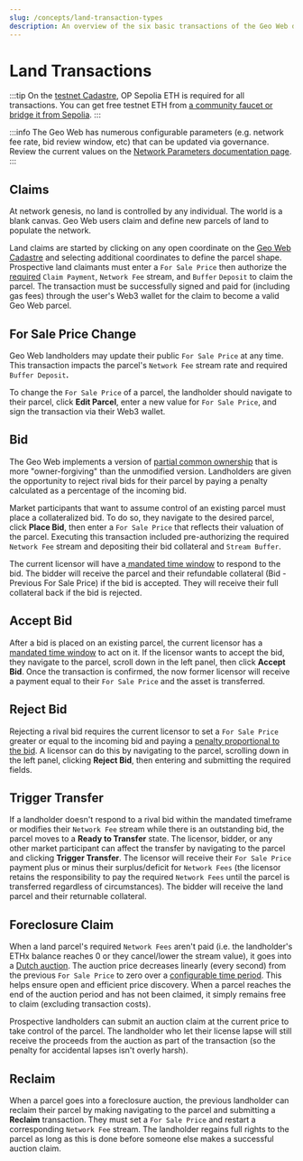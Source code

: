 ```yaml
---
slug: /concepts/land-transaction-types
description: An overview of the six basic transactions of the Geo Web digital land market.
---
```


# Land Transactions

:::tip
On the [testnet Cadastre](https://testnet.geoweb.land/), OP Sepolia ETH is required for all transactions. You can get free testnet ETH from [a community faucet or bridge it from Sepolia](https://community.optimism.io/docs/useful-tools/faucets/).&#x20;
:::

:::info
The Geo Web has numerous configurable parameters (e.g. network fee rate, bid review window, etc) that can be updated via governance. Review the current values on the [Network Parameters documentation page](../community-and-governance/network-parameters).
:::

## Claims

At network genesis, no land is controlled by any individual. The world is a blank canvas. Geo Web users claim and define new parcels of land to populate the network.

Land claims are started by clicking on any open coordinate on the [Geo Web Cadastre](./cadastre-intro) and selecting additional coordinates to define the parcel shape. Prospective land claimants must enter a `For Sale Price` then authorize the [required](../community-and-governance/network-parameters) `Claim Payment`, `Network Fee` stream, and `Buffer` `Deposit` to claim the parcel. The transaction must be successfully signed and paid for (including gas fees) through the user's Web3 wallet for the claim to become a valid Geo Web parcel.

## For Sale Price Change

Geo Web landholders may update their public `For Sale Price` at any time. This transaction impacts the parcel's `Network Fee` stream rate and required `Buffer Deposit`**.**

To change the `For Sale Price` of a parcel, the landholder should navigate to their parcel, click **Edit Parcel**, enter a new value for `For Sale Price`, and sign the transaction via their Web3 wallet.

## Bid

The Geo Web implements a version of [partial common ownership](./partial-common-ownership) that is more "owner-forgiving" than the unmodified version. Landholders are given the opportunity to reject rival bids for their parcel by paying a penalty calculated as a percentage of the incoming bid.

Market participants that want to assume control of an existing parcel must place a collateralized bid. To do so, they navigate to the desired parcel, click **Place Bid**, then enter a `For Sale Price` that reflects their valuation of the parcel. Executing this transaction included pre-authorizing the required `Network Fee` stream and depositing their bid collateral and `Stream Buffer`.

The current licensor will have a[ mandated time window](../community-and-governance/network-parameters) to respond to the bid. The bidder will receive the parcel and their refundable collateral (Bid - Previous For Sale Price) if the bid is accepted. They will receive their full collateral back if the bid is rejected.

## Accept Bid

After a bid is placed on an existing parcel, the current licensor has a [mandated time window](../community-and-governance/network-parameters) to act on it. If the licensor wants to accept the bid, they navigate to the parcel, scroll down in the left panel, then click **Accept Bid**. Once the transaction is confirmed, the now former licensor will receive a payment equal to their `For Sale Price` and the asset is transferred.

## Reject Bid

Rejecting a rival bid requires the current licensor to set a `For Sale Price` greater or equal to the incoming bid and paying a [penalty proportional to the bid](../community-and-governance/network-parameters). A licensor can do this by navigating to the parcel, scrolling down in the left panel, clicking **Reject Bid**, then entering and submitting the required fields.

## Trigger Transfer

If a landholder doesn't respond to a rival bid within the mandated timeframe or modifies their `Network Fee` stream while there is an outstanding bid, the parcel moves to a **Ready to Transfer** state. The licensor, bidder, or any other market participant can affect the transfer by navigating to the parcel and clicking **Trigger Transfer**. The licensor will receive their `For Sale Price` payment plus or minus their surplus/deficit for `Network Fees` (the licensor retains the responsibility to pay the required `Network Fees` until the parcel is transferred regardless of circumstances). The bidder will receive the land parcel and their returnable collateral.

## Foreclosure Claim

When a land parcel's required `Network Fees` aren't paid (i.e. the landholder's ETHx balance reaches 0 or they cancel/lower the stream value), it goes into a [Dutch auction](https://en.wikipedia.org/wiki/Dutch_auction). The auction price decreases linearly (every second) from the previous `For Sale Price` to zero over a [configurable time period](../community-and-governance/network-parameters). This helps ensure open and efficient price discovery. When a parcel reaches the end of the auction period and has not been claimed, it simply remains free to claim (excluding transaction costs).

Prospective landholders can submit an auction claim at the current price to take control of the parcel. The landholder who let their license lapse will still receive the proceeds from the auction as part of the transaction (so the penalty for accidental lapses isn't overly harsh).

## Reclaim

When a parcel goes into a foreclosure auction, the previous landholder can reclaim their parcel by making navigating to the parcel and submitting a **Reclaim** transaction. They must set a `For Sale Price` and restart a corresponding `Network Fee` stream. The landholder regains full rights to the parcel as long as this is done before someone else makes a successful auction claim.

